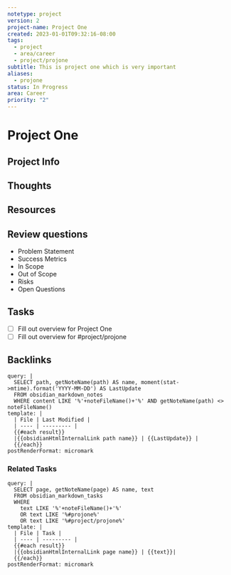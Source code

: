 ```yaml
---
notetype: project
version: 2
project-name: Project One
created: 2023-01-01T09:32:16-08:00
tags:
  - project
  - area/career
  - project/projone
subtitle: This is project one which is very important
aliases:
  - projone
status: In Progress
area: Career
priority: "2"
---
```


# Project One

## Project Info

## Thoughts

## Resources

## Review questions

- Problem Statement
- Success Metrics
- In Scope
- Out of Scope
- Risks
- Open Questions

## Tasks

- [ ] Fill out overview for Project One
- [ ] Fill out overview for #project/projone 

## Backlinks

```qatt
query: |
  SELECT path, getNoteName(path) AS name, moment(stat->mtime).format('YYYY-MM-DD') AS LastUpdate
  FROM obsidian_markdown_notes
  WHERE content LIKE '%'+noteFileName()+'%' AND getNoteName(path) <> noteFileName()
template: | 
  | File | Last Modified |
  | ---- | --------- |
  {{#each result}}
  |{{obsidianHtmlInternalLink path name}} | {{LastUpdate}} |
  {{/each}} 
postRenderFormat: micromark
```

### Related Tasks

```qatt
query: |
  SELECT page, getNoteName(page) AS name, text
  FROM obsidian_markdown_tasks
  WHERE 
    text LIKE '%'+noteFileName()+'%' 
    OR text LIKE '%#projone%'
    OR text LIKE '%#project/projone%'
template: | 
  | File | Task |
  | ---- | --------- |
  {{#each result}}
  |{{obsidianHtmlInternalLink page name}} | {{text}}|
  {{/each}} 
postRenderFormat: micromark
```

